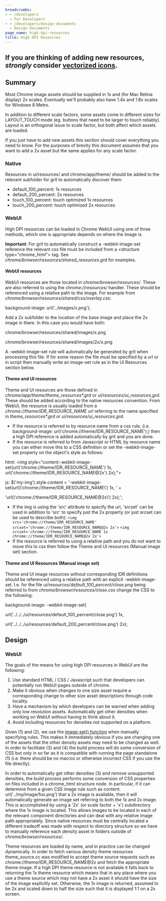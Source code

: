 ```yaml
---
breadcrumbs:
- - /developers
  - For Developers
- - /developers/design-documents
  - Design Documents
page_name: high-dpi-resources
title: High DPI Resources
---
```


## If you are thinking of adding new resources, *strongly* consider [vectorized icons](/developers/how-tos/vectorized-icons-in-native-chrome-ui).

## Summary

Most Chrome image assets should be supplied in 1x and (for Mac Retina display)
2x scales. Eventually we'll probably also have 1.4x and 1.8x scales for Windows
8 Metro.

In addition to different scale factors, some assets come in different sizes for
LAYOUT_TOUCH mode (eg. buttons that need to be larger to touch reliably). Layout
is an orthogonal issue to scale factor, but both affect which assets are loaded.

If you just have to add new assets this section should cover everything you need
to know. For the purposes of brevity this document assumes that you want to add
a 2x asset but the same applies for any scale factor.

### Native

Resources in ui/resources/ and chrome/app/theme/ should be added to the relevant
subfolder for grit to automatically discover them:

*   default_100_percent: 1x resources
*   default_200_percent: 2x resources
*   touch_100_percent: touch optimized 1x resources
*   touch_200_percent: touch optimized 2x resources

### WebUI

High DPI resources can be loaded in Chrome WebUI using one of three methods,
which one is appropriate depends on where the image is.

**Important**: For grit to automatically construct a -webkit-image-set reference
the relevant css file must be included from a &lt;structure
type="chrome_html"&gt; tag. See *chrome/browser/resources/shared_resources.grd*
for examples.

#### WebUI resources

WebUI resources are those located in *chrome/browser/resources/*. These are also
referred to using the *chrome://resources/* handler. These should be referenced
using a relative path to the image. For example from
*chrome/browser/resources/shared/css/overlay.css*:

background-image: url('../images/x.png');

Add a 2x subfolder to the location of the base image and place the 2x image in
there. In this case you would have both:

chrome/browser/resources/shared/images/x.png

chrome/browser/resources/shared/images/2x/x.png

A -webkit-image-set rule will automatically be generated by grit when processing
this file. If for some reason the file must be specified by a url or in script
then manually write an image-set rule as in the UI Resources section below.

#### Theme and UI resources

Theme and UI resources are those defined in
*chrome/app/theme/theme_resources\*.grd* or *ui/resources/ui_resources.grd*.
These should be added according to the native resources convention. From WebUI,
the resource is usually loaded from a *chrome://theme/IDR_RESOURCE_NAME* url
referring to the name specified in *theme_resources\*.grd* or
*ui/resources/ui_resources.grd*.

*   If the resource is referred to by resource name from a css rule,
            (i.e. background-image: url('chrome://theme/IDR_RESOURCE_NAME');)
            then a high DPI reference is added automatically by grit and you are
            done.
*   If the resource is referred to from Javascript or HTML by resource
            name you can either move this to a CSS definition or set the
            -webkit-image-set property on the object's style as follows:

html: &lt;img
style="content:-webkit-image-set(url('chrome://theme/IDR_RESOURCE_NAME') 1x,
url('chrome://theme/IDR_RESOURCE_NAME@2x') 2x);"&gt;

js: $('my-img').style.content =
'-webkit-image-set(url(\\'chrome://theme/IDR_RESOURCE_NAME\\') 1x, ' +

'url(\\'chrome://theme/IDR_RESOURCE_NAME@2x\\') 2x);';

*   If the img is using the 'src' attribute to specify the url, 'srcset' can be used in addition to 'src' to specify just the 2x property (or just srcset can be used to describe both):
    `<img src='chrome://theme/IDR_RESOURCE_NAME' srcset='chrome://theme/IDR_RESOURCE_NAME@2x 2x'>`
    `<img srcset='chrome://theme/IDR_RESOURCE_NAME 1x chrome://theme/IDR_RESOURCE_NAME@2x 2x'>`
*   If the resource is referred to using a relative path and you do not
            want to move this to css then follow the Theme and UI resources
            (Manual image set) section.

#### Theme and UI Resources (Manual image set)

Theme and UI image resources without corresponding IDR definitions should be
referenced using a relative path with an explicit -webkit-image-set. I.e. for
the file *ui/resources/default_100_percent/close.png* being referred to from
*chrome/browser/resources/close.css* change the CSS to the following:

background-image: -webkit-image-set(

url('../../../ui/resources/default_100_percent/close.png') 1x,

url('../../../ui/resources/default_200_percent/close.png') 2x);

## Design

### WebUI

The goals of the means for using high DPI resources in WebUI are the following:

1.  Use standard HTML / CSS / Javascript such that developers can
            potentially run WebUI pages outside of chrome.
2.  Make it obvious when changes to one size asset require a
            corresponding change to other size asset descriptions through code
            locality.
3.  Have a mechanism by which developers can be warned when adding only
            low resolution assets. Automatically get other densities when
            working on WebUI without having to think about it.
4.  Avoid including resources for densities not supported on a platform.

Given (1) and (2), we use the [image-set()
function](http://lists.w3.org/Archives/Public/www-style/2012Feb/1103.html) when
manually specifying rules. This makes it immediately obvious if you are changing
one of the assets that the other density assets may need to be changed as well.
In order to facilitate (3) and (4) the build process will do some conversion of
CSS but only in so far as it is compatible with running the page standalone (1)
(i.e. there should be no macros or otherwise incorrect CSS if you use the file
directly).

In order to automatically get other densities (3) and remove unsupported
densities, the build process performs some conversion of CSS properties on files
included in a chrome_html structure node. In particular, if it can determine
from a given CSS image rule such as content: url('../my/image/foo.png') that a
2x image is available, then it will automatically generate an image set
referring to both the 1x and 2x image. This is accomplished by using a '2x' (or
scale factor + 'x') subdirectory where the 1x image is located. This allows
images to be located in each of the relevant component directories and can deal
with any relative image path appropriately. Since native resources must be
centrally located a different tradeoff was made with respect to directory
structure so we have to manually reference each density asset in folders outside
of *chrome/browser/resources/*.

Theme resources are loaded by name, and in practice can be changed dynamically.
In order to fetch various density theme resources theme_source.cc was modified
to accept theme source requests such as chrome://theme/IDR_RESOURCE_NAME@2x and
fetch the appropriate theme image. If a high DPI theme resource is not available
it falls back to returning the 1x theme resource which means that in any place
where you use a theme source which may not have a 2x asset it should have the
size of the image explicitly set. Otherwise, the 1x image is returned, assumed
to be 2x and scaled down to half the size such that it is displayed 1:1 on a 2x
screen.